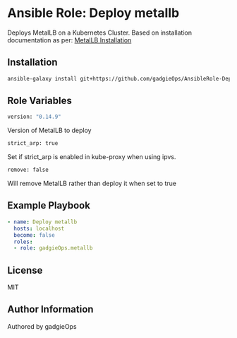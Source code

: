 # Ansible Role: Deploy metallb

Deploys MetalLB on a Kubernetes Cluster. Based on installation documentation as per: [MetalLB Installation](https://metallb.universe.tf/installation/)

## Installation

```bash
ansible-galaxy install git+https://github.com/gadgieOps/AnsibleRole-Deploy_MetalLB.git
```

## Role Variables

```bash
version: "0.14.9"
```

Version of MetalLB to deploy

```bash
strict_arp: true
```

Set if strict_arp is enabled in kube-proxy when using ipvs.

```bash
remove: false
```

Will remove MetalLB rather than deploy it when set to true

## Example Playbook

```yaml
- name: Deploy metallb
  hosts: localhost
  become: false
  roles:
  - role: gadgieOps.metallb
```

## License

MIT

## Author Information

Authored by gadgieOps
